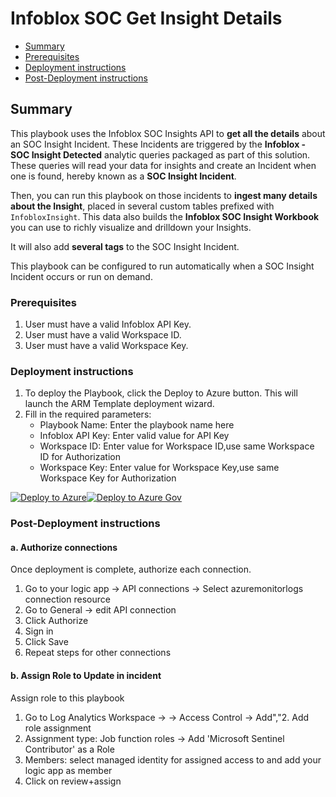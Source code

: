 # Infoblox SOC Get Insight Details

* [Summary](#Summary)
* [Prerequisites](#Prerequisites)
* [Deployment instructions](#Deployment-instructions)
* [Post-Deployment instructions](#Post-Deployment-instructions)

## Summary<a name="Summary"></a>

This playbook uses the Infoblox SOC Insights API to **get all the details** about an SOC Insight Incident. These Incidents are triggered by the **Infoblox - SOC Insight Detected** analytic queries packaged as part of this solution. These queries will read your data for insights and create an Incident when one is found, hereby known as a **SOC Insight Incident**.

Then, you can run this playbook on those incidents to **ingest many details about the Insight**, placed in several custom tables prefixed with ```InfobloxInsight```. This data also builds the **Infoblox SOC Insight Workbook** you can use to richly visualize and drilldown your Insights.

It will also add **several tags** to the SOC Insight Incident.

This playbook can be configured to run automatically when a SOC Insight Incident occurs or run on demand.

### Prerequisites<a name="Prerequisites"></a>

1. User must have a valid Infoblox API Key.
2. User must have a valid Workspace ID.
3. User must have a valid Workspace Key.

### Deployment instructions<a name="Deployment-instructions"></a>

1. To deploy the Playbook, click the Deploy to Azure button. This will launch the ARM Template deployment wizard.
2. Fill in the required parameters:
    * Playbook Name: Enter the playbook name here
    * Infoblox API Key: Enter valid value for API Key
    * Workspace ID: Enter value for Workspace ID,use same Workspace ID for Authorization
    * Workspace Key: Enter value for Workspace Key,use same Workspace Key for Authorization

[![Deploy to Azure](https://aka.ms/deploytoazurebutton)](https://portal.azure.com/#create/Microsoft.Template/uri/https%3A%2F%2Fraw.githubusercontent.com%2FAzure%2FAzure-Sentinel%2Fmaster%2FSolutions%2FInfoblox%2FPlaybooks%2FInfoblox%20SOC%20Get%20Insight%20Details%2Fazuredeploy.json)[![Deploy to Azure Gov](https://aka.ms/deploytoazuregovbutton)](https://portal.azure.com/#create/Microsoft.Template/uri/https%3A%2F%2Fraw.githubusercontent.com%2FAzure%2FAzure-Sentinel%2Fmaster%2FSolutions%2FInfoblox%2FPlaybooks%2FInfoblox%20SOC%20Get%20Insight%20Details%2Fazuredeploy.json)

### Post-Deployment instructions<a name="Post-Deployment-instructions"></a>

#### a. Authorize connections

Once deployment is complete, authorize each connection.

1. Go to your logic app -> API connections -> Select azuremonitorlogs connection resource
2. Go to General -> edit API connection
3. Click Authorize
4. Sign in
5. Click Save
6. Repeat steps for other connections

#### b. Assign Role to Update in incident

Assign role to this playbook

1. Go to Log Analytics Workspace → <your workspace> → Access Control → Add","2. Add role assignment
3. Assignment type: Job function roles -> Add 'Microsoft Sentinel Contributor' as a Role
4. Members: select managed identity for assigned access to and add your logic app as member
5. Click on review+assign